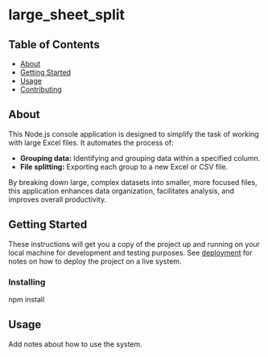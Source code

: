 # large_sheet_split

## Table of Contents

- [About](#about)
- [Getting Started](#getting_started)
- [Usage](#usage)
- [Contributing](../CONTRIBUTING.md)

## About <a name = "about"></a>

This Node.js console application is designed to simplify the task of working with large Excel files. It automates the process of:

* **Grouping data:** Identifying and grouping data within a specified column.
* **File splitting:** Exporting each group to a new Excel or CSV file. 

By breaking down large, complex datasets into smaller, more focused files, this application enhances data organization, facilitates analysis, and improves overall productivity.

## Getting Started <a name = "getting_started"></a>

These instructions will get you a copy of the project up and running on your local machine for development and testing purposes. See [deployment](#deployment) for notes on how to deploy the project on a live system.


### Installing

npm install

## Usage <a name = "usage"></a>

Add notes about how to use the system.
